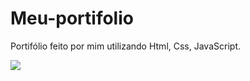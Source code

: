 # Meu-portifolio
Portifólio feito por mim utilizando Html, Css, JavaScript. 

![](https://jonasjr.files.wordpress.com/2020/12/pos-modernidade.jpg#vitrinedev)
